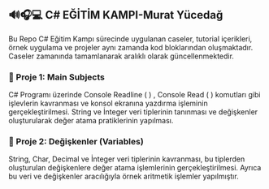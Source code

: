 ## 🔊🎧💻	C# EĞİTİM KAMPI-Murat Yücedağ
Bu Repo C# Eğitim Kampı sürecinde uygulanan caseler, tutorial içerikleri, örnek uygulama ve projeler aynı zamanda kod bloklarından oluşmaktadır. Caseler zamanında tamamlanarak aralıklı olarak güncellenmektedir.
### 📍 Proje 1: Main Subjects	
C# Programı üzerinde Console Readline ( ) , Console Read ( ) komutları gibi işlevlerin kavranması ve konsol ekranına yazdırma işleminin gerçekleştirilmesi. String ve İnteger veri tiplerinin tanınması ve değişkenler oluşturularak değer atama pratiklerinin yapılması.
### 📍 Proje 2: Değişkenler (Variables)
String, Char, Decimal ve İnteger veri tiplerinin kavranması, bu tiplerden oluşturulan değişkenlere değer atama işlemlerinin gerçekleştirilmesi. Ayrıca bu veri ve değişkenler aracılığıyla örnek aritmetik işlemler yapılmıştır.

